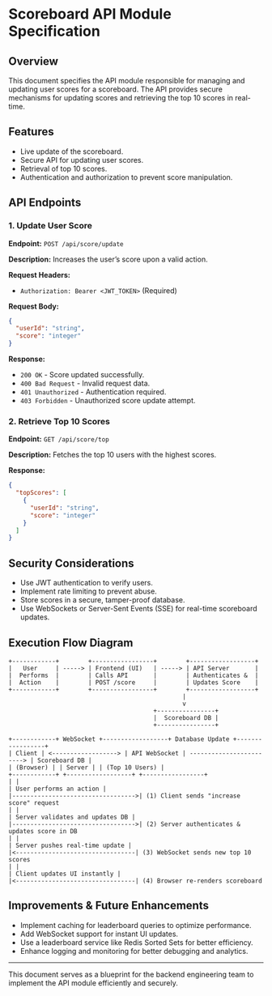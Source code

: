 # Scoreboard API Module Specification

## Overview

This document specifies the API module responsible for managing and updating user scores for a scoreboard. The API provides secure mechanisms for updating scores and retrieving the top 10 scores in real-time.

## Features

- Live update of the scoreboard.
- Secure API for updating user scores.
- Retrieval of top 10 scores.
- Authentication and authorization to prevent score manipulation.

## API Endpoints

### 1. Update User Score

**Endpoint:** `POST /api/score/update`

**Description:** Increases the user’s score upon a valid action.

**Request Headers:**

- `Authorization: Bearer <JWT_TOKEN>` (Required)

**Request Body:**

```json
{
  "userId": "string",
  "score": "integer"
}
```

**Response:**

- `200 OK` - Score updated successfully.
- `400 Bad Request` - Invalid request data.
- `401 Unauthorized` - Authentication required.
- `403 Forbidden` - Unauthorized score update attempt.

### 2. Retrieve Top 10 Scores

**Endpoint:** `GET /api/score/top`

**Description:** Fetches the top 10 users with the highest scores.

**Response:**

```json
{
  "topScores": [
    {
      "userId": "string",
      "score": "integer"
    }
  ]
}
```

## Security Considerations

- Use JWT authentication to verify users.
- Implement rate limiting to prevent abuse.
- Store scores in a secure, tamper-proof database.
- Use WebSockets or Server-Sent Events (SSE) for real-time scoreboard updates.

## Execution Flow Diagram

```
+------------+        +-----------------+        +------------------+
|   User     | -----> | Frontend (UI)   | -----> | API Server       |
|  Performs  |        | Calls API       |        | Authenticates &  |
|  Action    |        | POST /score     |        | Updates Score    |
+------------+        +-----------------+        +------------------+
                                                |
                                                v
                                        +----------------+
                                        |  Scoreboard DB |
                                        +----------------+
```

```
+------------+ WebSocket +------------------+ Database Update +-----------------+
| Client | <------------------> | API WebSocket | ------------------------> | Scoreboard DB |
| (Browser) | | Server | | (Top 10 Users) |
+------------+ +------------------+ +-----------------+
| |
| User performs an action |
|---------------------------------->| (1) Client sends "increase score" request
| |
| Server validates and updates DB |
|---------------------------------->| (2) Server authenticates & updates score in DB
| |
| Server pushes real-time update |
|<---------------------------------| (3) WebSocket sends new top 10 scores
| |
| Client updates UI instantly |
|<---------------------------------| (4) Browser re-renders scoreboard
```

## Improvements & Future Enhancements

- Implement caching for leaderboard queries to optimize performance.
- Add WebSocket support for instant UI updates.
- Use a leaderboard service like Redis Sorted Sets for better efficiency.
- Enhance logging and monitoring for better debugging and analytics.

---

This document serves as a blueprint for the backend engineering team to implement the API module efficiently and securely.
